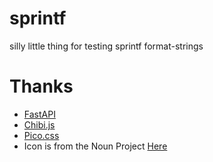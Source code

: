 # sprintf

silly little thing for testing sprintf format-strings

# Thanks

- [FastAPI](https://fastapi.tiangolo.com/tutorial/first-steps/)
- [Chibi.js](https://github.com/kylebarrow/chibi/raw/master/chibi-min.js)
- [Pico.css](https://picocss.com/docs/buttons.html)
- Icon is from the Noun Project [Here](https://thenounproject.com/icon/dating-date-2219349/)